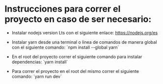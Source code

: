 # Instrucciones para correr el proyecto en caso de ser necesario:

- Instalar nodejs version Lts con el siguiente enlace:
https://nodejs.org/es

- Instalar yarn desde una terminal o línea de comandos de manera global con el siguiente comando:
´npm install --global yarn´

- En el root del proyecto correr el siguiente comando para instalar dependencias: 
´yarn install´

- Para correr el proyecto en el root del mismo correr el siguiente comando: 
´yarn run dev´
